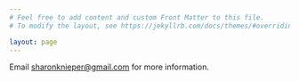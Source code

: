 ```yaml
---
# Feel free to add content and custom Front Matter to this file.
# To modify the layout, see https://jekyllrb.com/docs/themes/#overriding-theme-defaults

layout: page
---
```

Email [sharonknieper@gmail.com](mailto:sharonknieper@gmail.com) for more information.
